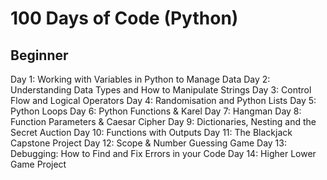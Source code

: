 # 100 Days of Code (Python)

Beginner
---
Day 1: Working with Variables in Python to Manage Data
Day 2: Understanding Data Types and How to Manipulate Strings
Day 3: Control Flow and Logical Operators
Day 4: Randomisation and Python Lists
Day 5: Python Loops
Day 6: Python Functions & Karel
Day 7: Hangman
Day 8: Function Parameters & Caesar Cipher
Day 9: Dictionaries, Nesting and the Secret Auction
Day 10: Functions with Outputs
Day 11: The Blackjack Capstone Project
Day 12: Scope & Number Guessing Game
Day 13: Debugging: How to Find and Fix Errors in your Code
Day 14: Higher Lower Game Project
